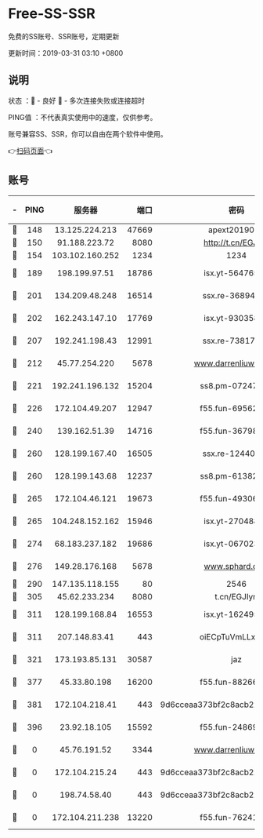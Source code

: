 # Free-SS-SSR

免费的SS账号、SSR账号，定期更新

更新时间：2019-03-31 03:10 +0800

## 说明

状态     ：🙂 - 良好 🙁 - 多次连接失败或连接超时

PING值   ：不代表真实使用中的速度，仅供参考。

账号兼容SS、SSR，你可以自由在两个软件中使用。

👉[扫码页面](https://liesauer.github.io/Free-SS-SSR/)👈

## 账号

|-|PING|服务器|端口|密码|加密方式|区域|
|:----:|:----:|:-----:|-----:|:----:|:----:|:----:|
|🙂|148|13.125.224.213|47669|apext2019001|chacha20|KR|
|🙂|150|91.188.223.72|8080|http://t.cn/EGJIyrl|rc4-md5|RU|
|🙂|154|103.102.160.252|1234|1234|rc4-md5|JP|
|🙂|189|198.199.97.51|18786|isx.yt-56476563|aes-256-cfb|US|
|🙂|201|134.209.48.248|16514|ssx.re-36894461|aes-256-cfb|US|
|🙂|202|162.243.147.10|17769|isx.yt-93035840|aes-256-cfb|US|
|🙂|207|192.241.198.43|12991|ssx.re-73817435|aes-256-cfb|US|
|🙂|212|45.77.254.220|5678|www.darrenliuwei.com|aes-256-cfb|SG|
|🙂|221|192.241.196.132|15204|ss8.pm-07247193|aes-256-cfb|US|
|🙂|226|172.104.49.207|12947|f55.fun-69562223|aes-256-cfb|SG|
|🙂|240|139.162.51.39|14716|f55.fun-36798193|aes-256-cfb|SG|
|🙂|260|128.199.167.40|16505|ssx.re-12440884|aes-256-cfb|SG|
|🙂|260|128.199.143.68|12237|ss8.pm-61382605|aes-256-cfb|SG|
|🙂|265|172.104.46.121|19673|f55.fun-49306300|aes-256-cfb|SG|
|🙂|265|104.248.152.162|15946|isx.yt-27048803|aes-256-cfb|SG|
|🙂|274|68.183.237.182|19686|isx.yt-06702385|aes-256-cfb|SG|
|🙂|276|149.28.176.168|5678|www.sphard.com|aes-256-cfb|AU|
|🙂|290|147.135.118.155|80|2546|chacha20|US|
|🙂|305|45.62.233.234|8080|t.cn/EGJIyrl|rc4-md5|CA|
|🙂|311|128.199.168.84|16553|isx.yt-16249501|aes-256-cfb|SG|
|🙂|311|207.148.83.41|443|oiECpTuVmLLxk4Ts|aes-256-cfb|AU|
|🙂|321|173.193.85.131|30587|jaz|aes-256-cfb|US|
|🙂|377|45.33.80.198|16200|f55.fun-88266178|aes-256-cfb|US|
|🙂|381|172.104.218.41|443|9d6cceaa373bf2c8acb22e60b6a58be6|aes-256-cfb|US|
|🙂|396|23.92.18.105|15592|f55.fun-24869458|aes-256-cfb|US|
|🙁|0|45.76.191.52|3344|www.darrenliuwei.com|aes-256-cfb|JP|
|🙁|0|172.104.215.24|443|9d6cceaa373bf2c8acb22e60b6a58be6|aes-256-cfb|US|
|🙁|0|198.74.58.40|443|9d6cceaa373bf2c8acb22e60b6a58be6|aes-256-cfb|US|
|🙁|0|172.104.211.238|13220|f55.fun-76241497|aes-256-cfb|US|
